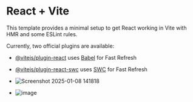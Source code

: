 # React + Vite

This template provides a minimal setup to get React working in Vite with HMR and some ESLint rules.

Currently, two official plugins are available:

- [@vitejs/plugin-react](https://github.com/vitejs/vite-plugin-react/blob/main/packages/plugin-react/README.md) uses [Babel](https://babeljs.io/) for Fast Refresh
- [@vitejs/plugin-react-swc](https://github.com/vitejs/vite-plugin-react-swc) uses [SWC](https://swc.rs/) for Fast Refresh

- ![Screenshot 2025-01-08 141818](https://github.com/user-attachments/assets/7c85d10f-8d07-4f9d-8b0d-dbeb83bc615c)
- ![image](https://github.com/user-attachments/assets/8a01a96d-18b5-4db5-a79c-1d5e0423735f)


